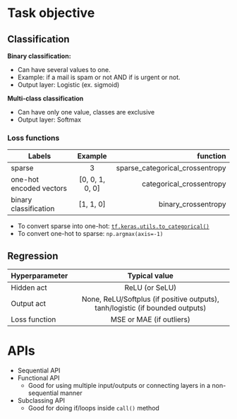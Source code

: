 # Task objective

## Classification

**Binary classification:**
   - Can have several values to one.
   - Example: if a mail is spam or not AND if is urgent or not.
   - Output layer: Logistic (ex. sigmoid)

**Multi-class classification**
   - Can have only one value, classes are exclusive
   - Output layer: Softmax


### Loss functions

| Labels   |      Example      | function |
|----------|:-------------:|------:|
| sparse |  3 | sparse_categorical_crossentropy |
| one-hot encoded vectors |    [0, 0, 1, 0, 0]  | categorical_crossentropy |
| binary classification | [1, 1, 0] | binary_crossentropy |

- To convert sparse into one-hot: [`tf.keras.utils.to_categorical()`](https://www.tensorflow.org/api_docs/python/tf/keras/utils/to_categorical)
- To convert one-hot to sparse: `np.argmax(axis=-1)`

## Regression

| Hyperparameter   |      Typical value      |
|----------|:-------------:|
| Hidden act |  ReLU (or SeLU) |
| Output act |  None, ReLU/Softplus (if positive outputs), tanh/logistic (if bounded outputs) |
| Loss function |  MSE or MAE (if outliers) |

# APIs

- Sequential API
- Functional API
   - Good for using multiple input/outputs or connecting layers in a non-sequential manner
- Subclassing API
   - Good for doing if/loops inside `call()` method
